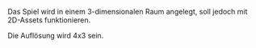 Das Spiel wird in einem 3-dimensionalen Raum angelegt, soll jedoch mit 2D-Assets funktionieren. 

Die Auflösung wird 4x3 sein. 